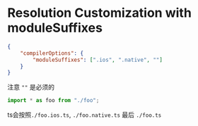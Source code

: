 # Resolution Customization with moduleSuffixes

```json
{
    "compilerOptions": {
        "moduleSuffixes": [".ios", ".native", ""]
    }
}
```

注意 `""` 是必须的

```ts
import * as foo from "./foo";
```

ts会按照`./foo.ios.ts`, `./foo.native.ts` 最后 `./foo.ts`
